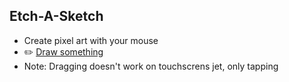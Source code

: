 ## Etch-A-Sketch

- Create pixel art with your mouse
- :pencil2: [Draw something](https://cryptic-deer.github.io/etch-a-sketch/)
- Note: Dragging doesn't work on touchscrens jet, only tapping
